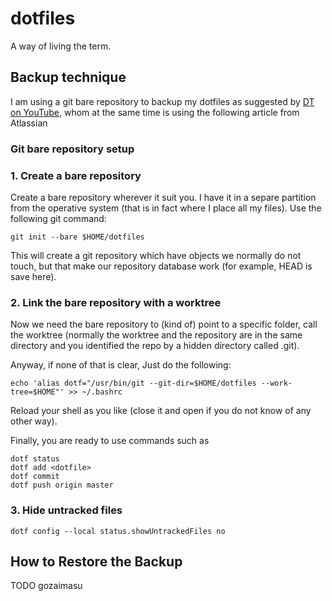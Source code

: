 # dotfiles

A way of living the term.

## Backup technique

I am using a git bare repository to backup my dotfiles as suggested by [DT on YouTube](https://www.youtube.com/watch?v=tBoLDpTWVOM), whom at the same time is using the following article from Atlassian

### Git bare repository setup

### 1. Create a bare repository

Create a bare repository wherever it suit you. I have it in a separe partition from the operative system (that is in fact where I place all my files). Use the following git command:

```
git init --bare $HOME/dotfiles
```

This will create a git repository which have objects we normally do not touch, but that make our repository database work (for example, HEAD is save here).

### 2. Link the bare repository with a worktree

Now we need the bare repository to (kind of) point to a specific folder, call the worktree (normally the worktree and the repository are in the same directory and you identified the repo by a hidden directory called .git).

Anyway, if none of that is clear, Just do the following:

```
echo 'alias dotf="/usr/bin/git --git-dir=$HOME/dotfiles --work-tree=$HOME"' >> ~/.bashrc
```

Reload your shell as you like (close it and open if you do not know of any other way).

Finally, you are ready to use commands such as

```
dotf status
dotf add <dotfile>
dotf commit
dotf push origin master
```

### 3. Hide untracked files

```
dotf config --local status.showUntrackedFiles no
```

## How to Restore the Backup

TODO gozaimasu
